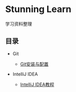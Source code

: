 # Stunning Learn
学习资料整理

## 目录

- Git
  - [Git安装与配置](git/git-install.md)

- IntelliJ IDEA
  - [IntelliJ IDEA教程](IntelliJ-IDEA/IntelliJ-IDEA.md)

